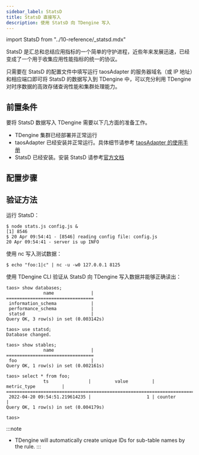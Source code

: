```yaml
---
sidebar_label: StatsD
title: StatsD 直接写入
description: 使用 StatsD 向 TDengine 写入
---
```


import StatsD from "../10-reference/_statsd.mdx"

StatsD 是汇总和总结应用指标的一个简单的守护进程，近些年来发展迅速，已经变成了一个用于收集应用性能指标的统一的协议。

只需要在 StatsD 的配置文件中填写运行 taosAdapter 的服务器域名（或 IP 地址）和相应端口即可将 StatsD 的数据写入到 TDengine 中，可以充分利用 TDengine 对时序数据的高效存储查询性能和集群处理能力。

## 前置条件

要将 StatsD 数据写入 TDengine 需要以下几方面的准备工作。
- TDengine 集群已经部署并正常运行
- taosAdapter 已经安装并正常运行。具体细节请参考 [taosAdapter 的使用手册](../../service-and-executable/taosadapter)
- StatsD 已经安装。安装 StatsD 请参考[官方文档](https://github.com/statsd/statsd)

## 配置步骤
<StatsD />

## 验证方法

运行 StatsD：

```
$ node stats.js config.js &
[1] 8546
$ 20 Apr 09:54:41 - [8546] reading config file: config.js
20 Apr 09:54:41 - server is up INFO
```

使用 nc 写入测试数据：

```
$ echo "foo:1|c" | nc -u -w0 127.0.0.1 8125
```

使用 TDengine CLI 验证从 StatsD 向 TDengine 写入数据并能够正确读出：

```
taos> show databases;
              name              |
=================================
 information_schema             |
 performance_schema             |
 statsd                         |
Query OK, 3 row(s) in set (0.003142s)

taos> use statsd;
Database changed.

taos> show stables;
              name              |
=================================
 foo                            |
Query OK, 1 row(s) in set (0.002161s)

taos> select * from foo;
              ts               |         value         |         metric_type          |
=======================================================================================
 2022-04-20 09:54:51.219614235 |                     1 | counter                      |
Query OK, 1 row(s) in set (0.004179s)

taos>
```

:::note

- TDengine will automatically create unique IDs for sub-table names by the rule.
:::
